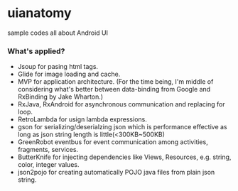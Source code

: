 # uianatomy
sample codes all about Android UI

### What's applied?
- Jsoup for pasing html tags.
- Glide for image loading and cache.
- MVP for application architecture. (For the time being, I'm middle of considering what's better between data-binding from Google and RxBinding by Jake Wharton.)
- RxJava, RxAndroid for asynchronous communication and replacing for loop.
- RetroLambda for usign lambda expressions.
- gson for serializing/deserialzing json which is performance effective as long as json string length is little(<300KB~500KB)
- GreenRobot eventbus for event communication among activities, fragments, services.
- ButterKnife for injecting dependencies like Views, Resources, e.g. string, color, integer values.
- json2pojo for creating automatically POJO java files from plain json string.
